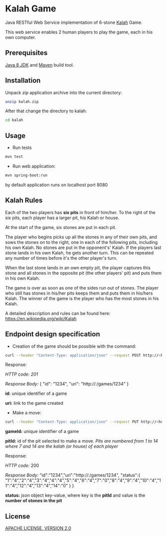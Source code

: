 # Kalah Game
Java RESTful Web Service implementation of 6-stone [Kalah](https://en.wikipedia.org/wiki/Kalah) Game.

This web service enables 2 human players to play the game, each in his own computer.

## Prerequisites

[Java 8 JDK](http://www.oracle.com/technetwork/java/javase/downloads/index.html)
and
[Maven](https://maven.apache.org/install.html) build tool.

## Installation

Unpack zip application archive into the current directory:
```bash
unzip kalah.zip
```

After that change the directory to kalah:
```bash
cd kalah
````

## Usage

* Run tests
```bash
mvn test
```

* Run web application:

```bash
mvn spring-boot:run
```

by default application runs on localhost port 8080

## Kalah Rules
Each of the two players has **six pits** in front of him/her. To the right of the six pits, each player has a larger pit, his Kalah or house.

At the start of the game, six stones are put in each pit.


The player who begins picks up all the stones in any of their own pits, and sows the stones on to the right, one in each of the following pits, including his own Kalah. No stones are put in the opponent's' Kalah. If the players last stone lands in his own Kalah, he gets another turn. This can be repeated any number of times before it's the other player's turn.


When the last stone lands in an own empty pit, the player captures this stone and all stones in the opposite pit (the other players' pit) and puts them in his own Kalah.


The game is over as soon as one of the sides run out of stones. The player who still has stones in his/her pits keeps them and puts them in his/hers Kalah. The winner of the game is the player who has the most stones in his Kalah.

A detailed description and rules can be found here: https://en.wikipedia.org/wiki/Kalah

## Endpoint design specification

* Creation of the game should be possible with the command:
```bash
curl --header "Content-Type: application/json" --request POST http://<host>:<port>/games
```

Response:

*HTTP code: 201*

*Response Body:* { "id": "1234", "uri": "http://<host>:<port>/games/1234" }

**id:** unique identifier of a game

**uri:** link to the game created
* Make a move:
```bash
curl --header "Content-Type: application/json" --request PUT http://<host>:<port>/games/{gameId}/pits/{pitId}
```
**gameId:** unique identifier of a game

**pitId:** id of the pit selected to make a move.
*Pits are numbered from 1 to 14 where 7 and 14 are the kalah (or house)
of each player*

Response:

*HTTP code:* 200

*Response Body:*
"id":"1234","uri":"http://<host>:<port>/games/1234",
"status":{ "1":"4","2":"4","3":"4","4":"4","5":"4","6":"4","7":"0","8":"4","9":"4","10":"4","11":"4","12":"4","13":"4","14":"0" } }

**status:** json object key-value, where key is the **pitId** and value is the **number of stones in the pit**

## License
[APACHE LICENSE, VERSION 2.0](http://www.apache.org/licenses/LICENSE-2.0)